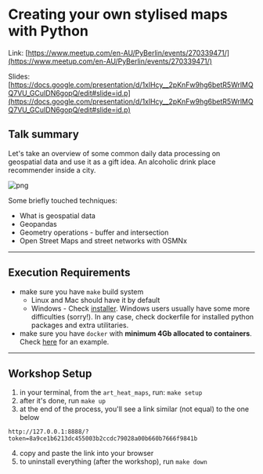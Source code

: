 # Creating your own stylised maps with Python

Link: [https://www.meetup.com/en-AU/PyBerlin/events/270339471/](https://www.meetup.com/en-AU/PyBerlin/events/270339471/)  

Slides: [https://docs.google.com/presentation/d/1xlHcy__2pKnFw9hg6betR5WrlMQQ7VU_GCuIDN6gopQ/edit#slide=id.p](https://docs.google.com/presentation/d/1xlHcy__2pKnFw9hg6betR5WrlMQQ7VU_GCuIDN6gopQ/edit#slide=id.p)  

## Talk summary
Let's take an overview of some common daily data processing on geospatial data and
use it as a gift idea. An alcoholic drink place recommender inside a city.

![png](PyBerlin_20_05_2020/Berlin.png)  

Some briefly touched techniques:

- What is geospatial data
- Geopandas
- Geometry operations - buffer and intersection
- Open Street Maps and street networks with OSMNx

---
## Execution Requirements
- make sure you have `make` build system  
  - Linux and Mac should have it by default  
  - Windows - Check [installer](http://gnuwin32.sourceforge.net/packages/make.htm). Windows users usually have some more difficulties (sorry!). In any case, check dockerfile for installed python packages and extra utilitaries.  
- make sure you have `docker` with **minimum 4Gb allocated to containers**. Check [here](https://stackoverflow.com/questions/44533319/how-to-assign-more-memory-to-docker-container) for an example.  
---  

## Workshop Setup

1. in your terminal, from the `art_heat_maps`, run: `make setup`
2. after it's done, run `make up`
3. at the end of the process, you'll see a link similar (not equal) to the one below

`http://127.0.0.1:8888/?token=8a9ce1b6213dc455003b2ccdc79028a00b660b7666f9841b`  

4. copy and paste the link into your browser
5. to uninstall everything (after the workshop), run `make down`
